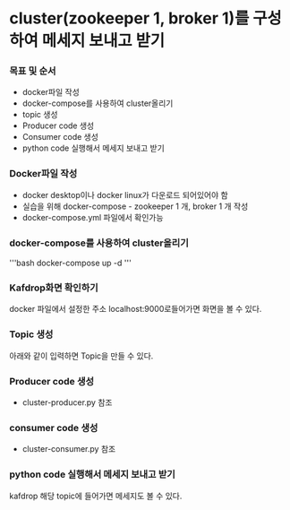 # cluster(zookeeper 1, broker 1)를 구성하여 메세지 보내고 받기 

### 목표 및 순서
- docker파일 작성
- docker-compose를 사용하여 cluster올리기
- topic 생성
- Producer code 생성
- Consumer code 생성
- python code 실행해서 메세지 보내고 받기


### Docker파일 작성
- docker desktop이나 docker linux가 다운로드 되어있어야 함
- 실습을 위해 docker-compose - zookeeper 1 개, broker 1 개 작성
- docker-compose.yml 파일에서 확인가능

### docker-compose를 사용하여 cluster올리기 
'''bash
docker-compose up -d
'''

### Kafdrop화면 확인하기
docker 파일에서 설정한 주소 localhost:9000로들어가면 화면을 볼 수 있다.



### Topic 생성
아래와 같이 입력하면 Topic을 만들 수 있다.


### Producer code 생성 
- cluster-producer.py 참조

### consumer code 생성
- cluster-consumer.py 참조 

### python code 실행해서 메세지 보내고 받기

kafdrop 해당 topic에 들어가면 메세지도 볼 수 있다.